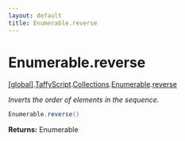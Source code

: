 ```yaml
---
layout: default
title: Enumerable.reverse
---
```


# Enumerable.reverse

[\[global\]]({{site.baseurl}}/docs/).[TaffyScript]({{site.baseurl}}/docs/TaffyScript/).[Collections]({{site.baseurl}}/docs/TaffyScript/Collections/).[Enumerable]({{site.baseurl}}/docs/TaffyScript/Collections/Enumerable/).[reverse]({{site.baseurl}}/docs/TaffyScript/Collections/Enumerable/reverse/)

_Inverts the order of elements in the sequence._

```cs
Enumerable.reverse()
```

**Returns:** Enumerable
